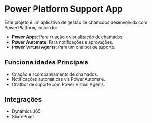# Power Platform Support App

Este projeto é um aplicativo de gestão de chamados desenvolvido com Power Platform, incluindo:

- **Power Apps**: Para criação e visualização de chamados.
- **Power Automate**: Para notificações e aprovações.
- **Power Virtual Agents**: Para um chatbot de suporte.

## Funcionalidades Principais
- Criação e acompanhamento de chamados.
- Notificações automáticas via Power Automate.
- Chatbot de suporte com Power Virtual Agents.

## Integrações
- Dynamics 365
- SharePoint
